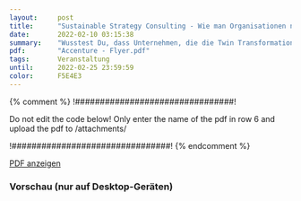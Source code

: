 ```yaml
---
layout:     post
title:      "Sustainable Strategy Consulting - Wie man Organisationen nachhaltiger macht"
date:       2022-02-10 03:15:38
summary:    "Wusstest Du, dass Unternehmen, die die Twin Transformation aus Nachhaltigkeit und Digitalisierung nutzen, mit 2,5-facher Wahrscheinlichkeit zu den leistungsstärksten Unternehmen von Morgen gehören? Nachhaltigkeit ist in aller Munde und aus keinem C-Level mehr wegzudenken"
pdf:        "Accenture - Flyer.pdf"
tags:       Veranstaltung
until:		2022-02-25 23:59:59
color:      F5E4E3
---
```


{% comment %}
!################################!

Do not edit the code below! Only enter the name of the pdf in row 6 and upload the pdf to /attachments/

!################################!
{% endcomment %}

<a class="btn btn-primary" href="{{ site.url }}/attachments/{{page.pdf}}">PDF anzeigen</a>

<h3>Vorschau (nur auf Desktop-Geräten)</h3>
<div class="d-none d-sm-block">
    <object data="{{ site.url }}/attachments/{{page.pdf}}" width="100%" height="1010" type='application/pdf'>
    </object>
</div>
